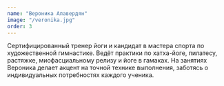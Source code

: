 ```yaml
---
name: "Вероника Алавердян"
image: "/veronika.jpg"
order: 3
---
```


Сертифицированный тренер йоги и кандидат в мастера спорта по художественной гимнастике. Ведёт практики по хатха-йоге, пилатесу, растяжке, миофасциальному релизу и йоге в гамаках. На занятиях Вероника делает акцент на точной технике выполнения, заботясь о индивидуальных потребностях каждого ученика. 